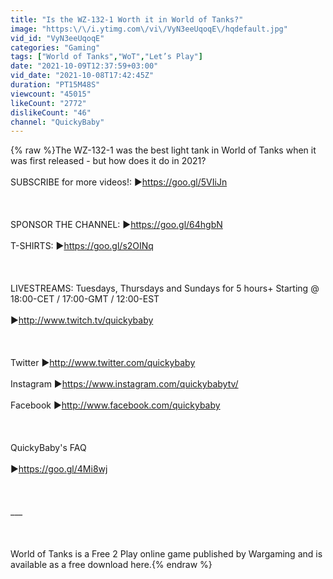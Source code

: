 ```yaml
---
title: "Is the WZ-132-1 Worth it in World of Tanks?"
image: "https:\/\/i.ytimg.com\/vi\/VyN3eeUqoqE\/hqdefault.jpg"
vid_id: "VyN3eeUqoqE"
categories: "Gaming"
tags: ["World of Tanks","WoT","Let’s Play"]
date: "2021-10-09T12:37:59+03:00"
vid_date: "2021-10-08T17:42:45Z"
duration: "PT15M48S"
viewcount: "45015"
likeCount: "2772"
dislikeCount: "46"
channel: "QuickyBaby"
---
```

{% raw %}The WZ-132-1 was the best light tank in World of Tanks when it was first released - but how does it do in 2021?<br /><br />SUBSCRIBE for more videos!: ►<a rel="nofollow" target="blank" href="https://goo.gl/5VIiJn">https://goo.gl/5VIiJn</a><br /><br /><br /><br />SPONSOR THE CHANNEL: ►<a rel="nofollow" target="blank" href="https://goo.gl/64hgbN">https://goo.gl/64hgbN</a><br /><br />T-SHIRTS: ►<a rel="nofollow" target="blank" href="https://goo.gl/s2OINq">https://goo.gl/s2OINq</a><br /><br /><br /><br />LIVESTREAMS: Tuesdays, Thursdays and Sundays for 5 hours+ Starting @ 18:00-CET / 17:00-GMT / 12:00-EST<br /><br />►<a rel="nofollow" target="blank" href="http://www.twitch.tv/quickybaby">http://www.twitch.tv/quickybaby</a><br /><br /><br /><br />Twitter ►<a rel="nofollow" target="blank" href="http://www.twitter.com/quickybaby">http://www.twitter.com/quickybaby</a><br /><br />Instagram ►<a rel="nofollow" target="blank" href="https://www.instagram.com/quickybabytv/">https://www.instagram.com/quickybabytv/</a><br /><br />Facebook ►<a rel="nofollow" target="blank" href="http://www.facebook.com/quickybaby">http://www.facebook.com/quickybaby</a><br /><br /><br /><br />QuickyBaby's FAQ<br /><br />►<a rel="nofollow" target="blank" href="https://goo.gl/4Mi8wj">https://goo.gl/4Mi8wj</a><br /><br /><br /><br />___<br /><br /><br /><br />World of Tanks is a Free 2 Play online game published by Wargaming and is available as a free download here.{% endraw %}
